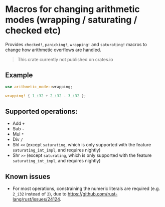 # Macros for changing arithmetic modes (wrapping / saturating / checked etc)

Provides `checked!`, `panicking!`, `wrapping!` and `saturating!` macros to change how arithmetic overflows are handled.

> This crate currently not published on crates.io

## Example

```rust
use arithmetic_mode::wrapping;

wrapping! { 1_i32 + 2_i32 - 3_i32 };
```

## Supported operations:
* Add `+`
* Sub `-`
* Mul `*`
* Div `/`
* Shl `<<` (except `saturating`, which is only supported with the feature
  `saturating_int_impl`, and requires nightly)
* Shr `>>` (except `saturating`, which is only supported with the feature
  `saturating_int_impl`, and requires nightly)
## Known issues
* For most operations, constraining the numeric literals are required (e.g.
  `2_i32` instead of `2`), due to
  <https://github.com/rust-lang/rust/issues/24124>.
